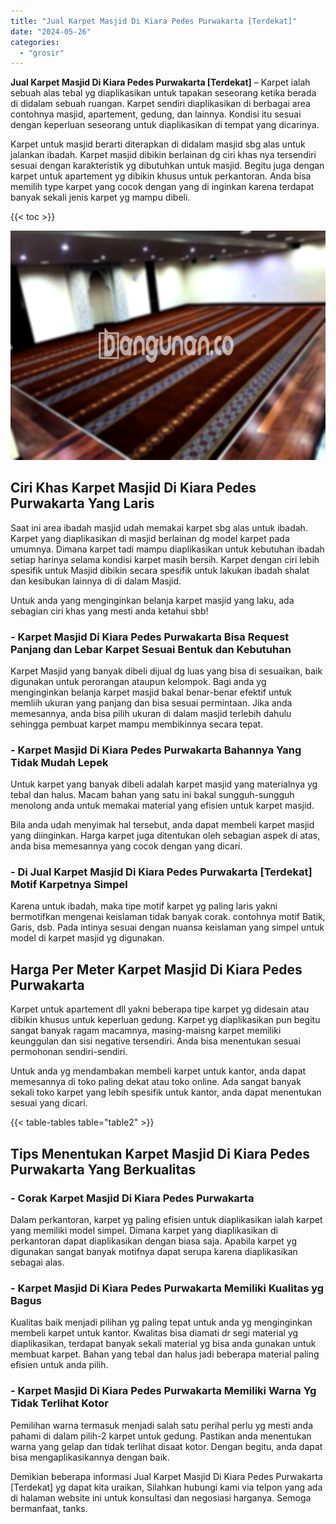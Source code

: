 ```yaml
---
title: "Jual Karpet Masjid Di Kiara Pedes Purwakarta [Terdekat]"
date: "2024-05-26"
categories: 
  - "grosir"
---
```


**Jual Karpet Masjid Di Kiara Pedes Purwakarta \[Terdekat\]** – Karpet ialah sebuah alas tebal yg diaplikasikan untuk tapakan seseorang ketika berada di didalam sebuah ruangan. Karpet sendiri diaplikasikan di berbagai area contohnya masjid, apartement, gedung, dan lainnya. Kondisi itu sesuai dengan keperluan seseorang untuk diaplikasikan di tempat yang dicarinya.

Karpet untuk masjid berarti diterapkan di didalam masjid sbg alas untuk jalankan ibadah. Karpet masjid dibikin berlainan dg ciri khas nya tersendiri sesuai dengan karakteristik yg dibutuhkan untuk masjid. Begitu juga dengan karpet untuk apartement yg dibikin khusus untuk perkantoran. Anda bisa memilih type karpet yang cocok dengan yang di inginkan karena terdapat banyak sekali jenis karpet yg mampu dibeli.

{{< toc >}}

![Jual Karpet Masjid Di Kiara Pedes Purwakarta [Terdekat]](/images/grosir-karpet-murah-71.png)

## Ciri Khas Karpet Masjid Di Kiara Pedes Purwakarta Yang Laris

Saat ini area ibadah masjid udah memakai karpet sbg alas untuk ibadah. Karpet yang diaplikasikan di masjid berlainan dg model karpet pada umumnya. Dimana karpet tadi mampu diaplikasikan untuk kebutuhan ibadah setiap harinya selama kondisi karpet masih bersih. Karpet dengan ciri lebih spesifik untuk Masjid dibikin secara spesifik untuk lakukan ibadah shalat dan kesibukan lainnya di di dalam Masjid.

Untuk anda yang menginginkan belanja karpet masjid yang laku, ada sebagian ciri khas yang mesti anda ketahui sbb!

### \- Karpet Masjid Di Kiara Pedes Purwakarta Bisa Request Panjang dan Lebar Karpet Sesuai Bentuk dan Kebutuhan

Karpet Masjid yang banyak dibeli dijual dg luas yang bisa di sesuaikan, baik digunakan untuk perorangan ataupun kelompok. Bagi anda yg menginginkan belanja karpet masjid bakal benar-benar efektif untuk memliih ukuran yang panjang dan bisa sesuai permintaan. Jika anda memesannya, anda bisa pilih ukuran di dalam masjid terlebih dahulu sehingga pembuat karpet mampu membikinnya secara tepat.

### \- Karpet Masjid Di Kiara Pedes Purwakarta Bahannya Yang Tidak Mudah Lepek

Untuk karpet yang banyak dibeli adalah karpet masjid yang materialnya yg tebal dan halus. Macam bahan yang satu ini bakal sungguh-sungguh menolong anda untuk memakai material yang efisien untuk karpet masjid.

Bila anda udah menyimak hal tersebut, anda dapat membeli karpet masjid yang diinginkan. Harga karpet juga ditentukan oleh sebagian aspek di atas, anda bisa memesannya yang cocok dengan yang dicari.

### \- Di Jual Karpet Masjid Di Kiara Pedes Purwakarta \[Terdekat\] Motif Karpetnya Simpel

Karena untuk ibadah, maka tipe motif karpet yg paling laris yakni bermotifkan mengenai keislaman tidak banyak corak. contohnya motif Batik, Garis, dsb. Pada intinya sesuai dengan nuansa keislaman yang simpel untuk model di karpet masjid yg digunakan.

## Harga Per Meter Karpet Masjid Di Kiara Pedes Purwakarta

Karpet untuk apartement dll yakni beberapa tipe karpet yg didesain atau dibikin khusus untuk keperluan gedung. Karpet yg diaplikasikan pun begitu sangat banyak ragam macamnya, masing-maisng karpet memiliki keunggulan dan sisi negative tersendiri. Anda bisa menentukan sesuai permohonan sendiri-sendiri.

Untuk anda yg mendambakan membeli karpet untuk kantor, anda dapat memesannya di toko paling dekat atau toko online. Ada sangat banyak sekali toko karpet yang lebih spesifik untuk kantor, anda dapat menentukan sesuai yang dicari.

{{< table-tables table="table2" >}}

## Tips Menentukan Karpet Masjid Di Kiara Pedes Purwakarta Yang Berkualitas

### \- Corak Karpet Masjid Di Kiara Pedes Purwakarta

Dalam perkantoran, karpet yg paling efisien untuk diaplikasikan ialah karpet yang memiliki model simpel. Dimana karpet yang diaplikasikan di perkantoran dapat diaplikasikan dengan biasa saja. Apabila karpet yg digunakan sangat banyak motifnya dapat serupa karena diaplikasikan sebagai alas.

### \- Karpet Masjid Di Kiara Pedes Purwakarta Memiliki Kualitas yg Bagus

Kualitas baik menjadi pilihan yg paling tepat untuk anda yg menginginkan membeli karpet untuk kantor. Kwalitas bisa diamati dr segi material yg diaplikasikan, terdapat banyak sekali material yg bisa anda gunakan untuk membuat karpet. Bahan yang tebal dan halus jadi beberapa material paling efisien untuk anda pilih.

### \- Karpet Masjid Di Kiara Pedes Purwakarta Memiliki Warna Yg Tidak Terlihat Kotor

Pemilihan warna termasuk menjadi salah satu perihal perlu yg mesti anda pahami di dalam pilih-2 karpet untuk gedung. Pastikan anda menentukan warna yang gelap dan tidak terlihat disaat kotor. Dengan begitu, anda dapat bisa mengaplikasikannya dengan baik.

Demikian beberapa informasi Jual Karpet Masjid Di Kiara Pedes Purwakarta \[Terdekat\] yg dapat kita uraikan, Silahkan hubungi kami via telpon yang ada di halaman website ini untuk konsultasi dan negosiasi harganya. Semoga bermanfaat, tanks.

